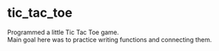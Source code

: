 # tic_tac_toe
Programmed a little Tic Tac Toe game.<br>
Main goal here was to practice writing functions and connecting them.
